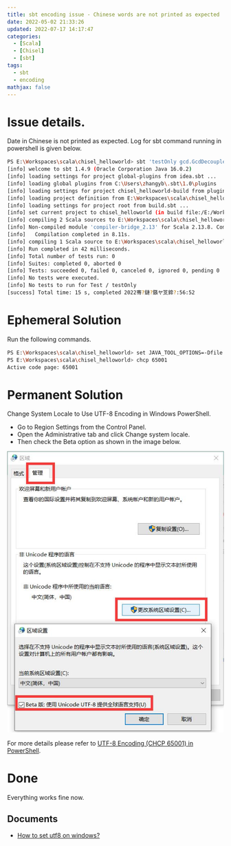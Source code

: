 ```yaml
---
title: sbt encoding issue - Chinese words are not printed as expected
date: 2022-05-02 21:33:26
updated: 2022-07-17 14:17:47
categories:
  - [Scala]
  - [Chisel]
  - [sbt]
tags:
  - sbt
  - encoding
mathjax: false
---
```

# Issue details.
Date in Chinese is not printed as expected. Log for sbt command running in powershell is  given below.
```bash
PS E:\Workspaces\scala\chisel_helloworld> sbt 'testOnly gcd.GcdDecoupledTester'
[info] welcome to sbt 1.4.9 (Oracle Corporation Java 16.0.2)
[info] loading settings for project global-plugins from idea.sbt ...
[info] loading global plugins from C:\Users\zhangyb\.sbt\1.0\plugins
[info] loading settings for project chisel_helloworld-build from plugins.sbt ...
[info] loading project definition from E:\Workspaces\scala\chisel_helloworld\project
[info] loading settings for project root from build.sbt ...
[info] set current project to chisel_helloworld (in build file:/E:/Workspaces/scala/chisel_helloworld/)
[info] compiling 2 Scala sources to E:\Workspaces\scala\chisel_helloworld\target\scala-2.13\classes ...
[info] Non-compiled module 'compiler-bridge_2.13' for Scala 2.13.8. Compiling...
[info]   Compilation completed in 8.11s.
[info] compiling 1 Scala source to E:\Workspaces\scala\chisel_helloworld\target\scala-2.13\test-classes ...
[info] Run completed in 42 milliseconds.
[info] Total number of tests run: 0
[info] Suites: completed 0, aborted 0
[info] Tests: succeeded 0, failed 0, canceled 0, ignored 0, pending 0
[info] No tests were executed.
[info] No tests to run for Test / testOnly
[success] Total time: 15 s, completed 2022骞?鏈?鏃ヤ笅鍗?:56:52
```

# Ephemeral Solution
Run the following commands.
```bash
PS E:\Workspaces\scala\chisel_helloworld> set JAVA_TOOL_OPTIONS=-Dfile.encoding=UTF-8
PS E:\Workspaces\scala\chisel_helloworld> chcp 65001
Active code page: 65001
```

# Permanent Solution
Change System Locale to Use UTF-8 Encoding in Windows PowerShell.

- Go to Region Settings from the Control Panel.
- Open the Administrative tab and click Change system locale.
- Then check the Beta option as shown in the image below.

![](/images/region.jpg)


For more details please refer to [UTF-8 Encoding (CHCP 65001) in PowerShell](https://www.delftstack.com/howto/powershell/powershell-utf-8-encoding-chcp-65001/).


# Done
Everything works fine now.

## Documents
- [How to set utf8 on windows?](https://github.com/sbt/sbt/issues/4322)
